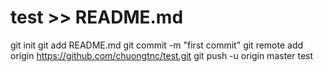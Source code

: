 # test >> README.md
git init
git add README.md
git commit -m "first commit"
git remote add origin https://github.com/chuongtnc/test.git
git push -u origin master
test
